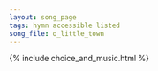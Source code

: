 ```yaml
---
layout: song_page
tags: hymn accessible listed
song_file: o_little_town
---
```


{% include choice_and_music.html %}
